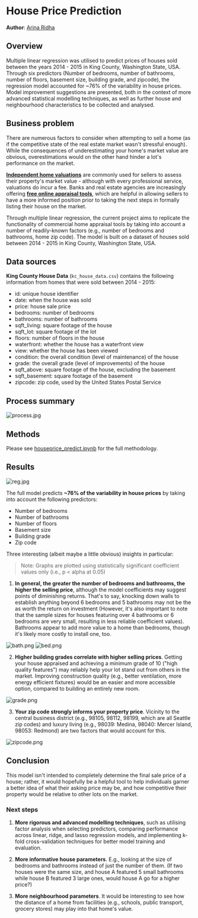 # House Price Prediction

**Author**: [Arina Ridha](https://www.linkedin.com/in/arina-ridha)

## Overview 

Multiple linear regression was utilised to predict prices of houses sold between the years 2014 - 2015 in King County, Washington State, USA. Through six predictors (Number of bedrooms, number of bathrooms, number of floors, basement size, building grade, and zipcode), the regression model accounted for ~76% of the variability in house prices. Model improvement suggestions are presented, both in the context of more advanced statistical modelling techniques, as well as further house and neighbourhood characteristics to be collected and analysed.

## Business problem

There are numerous factors to consider when attempting to sell a home (as if the competitive state of the real estate market wasn't stressful enough). While the consequences of underestimating your home's market value are obvious, overestimations would on the other hand hinder a lot's performance on the market. 

__[Independent home valuations](https://www.nsw.gov.au/housing-and-construction/property-acquisition/valuations-and-compensation/getting-your-property-valued#toc-getting-your-own-valuation
)__ are commonly used for sellers to assess their property's market value - although with every professional service, valuations do incur a fee. Banks and real estate agencies are increasingly offering __[free online appraisal tools](https://www.realestate.com.au/property/?campaignType=external&campaignChannel=sem&campaignSource=google&campaignName=track_property&campaignKeyword=generic_appraisal&gad=1&gclid=Cj0KCQjw06-oBhC6ARIsAGuzdw0iPECUhALTOHU1N5M5rihmsvDhWZUMvhSwRB6SIuEbcJWXgki0_d4aAq6jEALw_wcB)__, which are helpful in allowing sellers to have a more informed position prior to taking the next steps in formally listing their house on the market. 


Through multiple linear regression, the current project aims to replicate the functionality of commercial home appraisal tools by taking into account a number of readily-known factors (e.g., number of bedrooms and bathrooms, home zip code). The model is built on a dataset of houses sold between 2014 - 2015 in King County, Washington State, USA.

## Data sources

**King County House Data** (`kc_house_data.csv`) contains the following information from homes that were sold between 2014 - 2015:
* id: unique house identifier
* date: when the house was sold
* price: house sale price
* bedrooms: number of bedrooms
* bathrooms: number of bathrooms
* sqft_living: square footage of the house
* sqft_lot: square footage of the lot
* floors: number of floors in the house
* waterfront: whether the house has a waterfront view
* view: whether the house has been viewed
* condition: the overall condition (level of maintenance) of the house
* grade: the overall grade (level of improvements) of the house
* sqft_above: square footage of the house, excluding the basement
* sqft_basement: square footage of the basement
* zipcode: zip code, used by the United States Postal Service

## Process summary

![process.jpg](./images/process.jpg)


## Methods

Please see [houseprice_predict.ipynb](https://github.com/arinargh/houseprice-prediction/blob/main/houseprice_predict.ipynb) for the full methodology.

## Results

![reg.jpg](./images/reg.jpg)


The full model predicts **~76% of the variability in house prices** by taking into account the following predictors: 
* Number of bedrooms
* Number of bathrooms
* Number of floors
* Basement size
* Building grade
* Zip code

Three interesting (albeit maybe a little obvious) insights in particular:
> Note: Graphs are plotted using statistically significant coefficient values only (i.e., p < alpha at 0.05)

1. **In general, the greater the number of bedrooms and bathrooms, the higher the selling price**, although the model coefficients may suggest points of diminishing returns. That's to say, knocking down walls to establish anything beyond 6 bedrooms and 5 bathrooms may not be the as worth the return on investment (However, it's also important to note that the sample sizes for houses featuring over 4 bathrooms or 6 bedrooms are very small, resulting in less reliable coefficient values). Bathrooms appear to add more value to a home than bedrooms, though it's likely more costly to install one, too.

![bath.png](./images/bath.png)
![bed.png](./images/bed.png)

2. **Higher building grades correlate with higher selling prices**. Getting your house appraised and achieving a minimum grade of 10 ("high quality features") may reliably help your lot stand out from others in the market. Improving construction quality (e.g., better ventilation, more energy efficient fixtures) would be an easier and more accessible option, compared to building an entirely new room.

![grade.png](./images/grade.png)

3. **Your zip code strongly informs your property price**. Vicinity to the central business district (e.g., 98105, 98112, 98199, which are all Seattle zip codes) and luxury living (e.g., 98039: Medina, 98040: Mercer Island, 98053: Redmond) are two factors that would account for this.

![zipcode.png](./images/zipcode.png)

## Conclusion

This model isn't intended to completely determine the final sale price of a house; rather, it would hopefully be a helpful tool to help individuals garner a better idea of what their asking price may be, and how competitive their property would be relative to other lots on the market.

### Next steps

1. **More rigorous and advanced modelling techniques**, such as utilising factor analysis when selecting predictors, comparing performance across linear, ridge, and lasso regression models, and implementing k-fold cross-validation techniques for better model training and evaluation.

2. **More informative house parameters**. E.g., looking at the size of bedrooms and bathrooms instead of just the number of them. (If two houses were the same size, and house A featured 5 small bathrooms while house B featured 3 large ones, would house A go for a higher price?)

3. **More neighbourhood parameters**. It would be interesting to see how the distance of a home from  facilities (e.g., schools, public transport, grocery stores) may play into that home's value.
